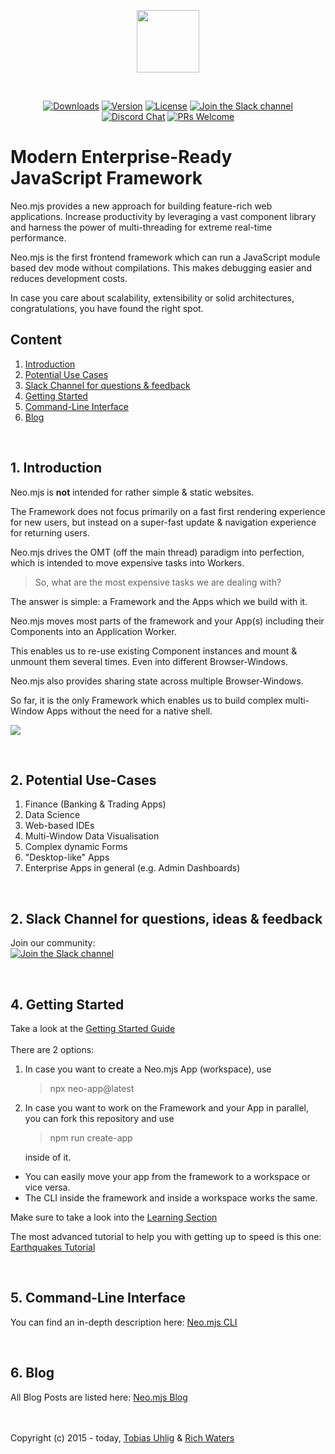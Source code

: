 <p align="center">
  <img height="100"src="https://raw.githubusercontent.com/neomjs/pages/main/resources_pub/images/logo/neo_logo_text_primary.svg">
</p>
</br>
<p align="center">
  <a href="https://npmcharts.com/compare/neo.mjs?minimal=true"><img src="https://img.shields.io/npm/dm/neo.mjs.svg?label=Downloads" alt="Downloads"></a>
  <a href="https://www.npmjs.com/package/neo.mjs"><img src="https://img.shields.io/npm/v/neo.mjs.svg?logo=npm" alt="Version"></a>
  <a href="https://www.npmjs.com/package/neo.mjs"><img src="https://img.shields.io/npm/l/neo.mjs.svg?label=License" alt="License"></a>
  <a href="https://join.slack.com/t/neomjs/shared_invite/zt-6c50ueeu-3E1~M4T9xkNnb~M_prEEOA"><img src="https://img.shields.io/badge/Slack-Neo.mjs-brightgreen.svg?logo=slack" alt="Join the Slack channel"></a>
  <a href="https://discord.gg/6p8paPq"><img src="https://img.shields.io/discord/656620537514164249?label=Discord&logo=discord&logoColor=white" alt="Discord Chat"></a>
  <a href="./CONTRIBUTING.md"><img src="https://img.shields.io/badge/PRs-welcome-green.svg?logo=GitHub&logoColor=white" alt="PRs Welcome"></a>
</p>

# Modern Enterprise-Ready JavaScript Framework
Neo.mjs provides a new approach for building feature-rich web applications. Increase productivity by leveraging a vast
component library and harness the power of multi-threading for extreme real-time performance.

Neo.mjs is the first frontend framework which can run a JavaScript module based dev mode
without compilations. This makes debugging easier and reduces development costs.

In case you care about scalability, extensibility or solid architectures, congratulations,
you have found the right spot.

## Content
1. <a href="#introduction">Introduction</a>
2. <a href="#use-cases">Potential Use Cases</a>
3. <a href="#slack-channel">Slack Channel for questions & feedback</a>
4. <a href="#getting-started">Getting Started</a>
5. <a href="#cli">Command-Line Interface</a>
6. <a href="#blog">Blog</a>

</br><h2 id="introduction">1. Introduction</h2>
Neo.mjs is **not** intended for rather simple & static websites.

The Framework does not focus primarily on a fast first rendering experience for new users,
but instead on a super-fast update & navigation experience for returning users.

Neo.mjs drives the OMT (off the main thread) paradigm into perfection,
which is intended to move expensive tasks into Workers.

> So, what are the most expensive tasks we are dealing with?

The answer is simple: a Framework and the Apps which we build with it.

Neo.mjs moves most parts of the framework and your App(s) including their Components
into an Application Worker.

This enables us to re-use existing Component instances and mount & unmount them
several times. Even into different Browser-Windows.

Neo.mjs also provides sharing state across multiple Browser-Windows.

So far, it is the only Framework which enables us to build complex multi-Window Apps
without the need for a native shell.

<img src="https://raw.githubusercontent.com/neomjs/pages/main/resources_pub/images/workers-setup-v4.png">

</br><h2 id="use-cases">2. Potential Use-Cases</h2>
1. Finance (Banking & Trading Apps)
2. Data Science
3. Web-based IDEs
4. Multi-Window Data Visualisation
5. Complex dynamic Forms
6. "Desktop-like" Apps
7. Enterprise Apps in general (e.g. Admin Dashboards)

</br><h2 id="slack-channel">2. Slack Channel for questions, ideas & feedback</h2>
Join our community:</br>
<a href="https://join.slack.com/t/neomjs/shared_invite/zt-6c50ueeu-3E1~M4T9xkNnb~M_prEEOA"><img src="https://img.shields.io/badge/Slack-neo.mjs-brightgreen.svg?logo=slack&style=for-the-badge" alt="Join the Slack channel"></a>

</br><h2 id="getting-started">4. Getting Started</h2>
Take a look at the <a href="./.github/GETTING_STARTED.md">Getting Started Guide</a>
</br></br>
There are 2 options:

1. In case you want to create a Neo.mjs App (workspace), use
   > npx neo-app@latest
 
2. In case you want to work on the Framework and your App in parallel, you can fork this repository and use
   > npm run create-app

   inside of it.


* You can easily move your app from the framework to a workspace or vice versa.
* The CLI inside the framework and inside a workspace works the same.

Make sure to take a look into the <a href="https://neomjs.com/dist/production/apps/portal/#/learn/Setup">Learning Section</a>

The most advanced tutorial to help you with getting up to speed is this one:</br>
<a href="https://neomjs.com/dist/production/apps/portal/#/learn/Earthquakes">Earthquakes Tutorial</a>

</br><h2 id="cli">5. Command-Line Interface</h2>
You can find an in-depth description here: <a href="./buildScripts/README.md">Neo.mjs CLI</a>

</br><h2 id="blog">6. Blog</h2>
All Blog Posts are listed here: <a href="https://neomjs.com/dist/production/apps/portal/#/blog">Neo.mjs Blog</a>

</br></br>
Copyright (c) 2015 - today, <a href="https://www.linkedin.com/in/tobiasuhlig/">Tobias Uhlig</a>
& <a href="https://www.linkedin.com/in/richwaters/">Rich Waters</a>
